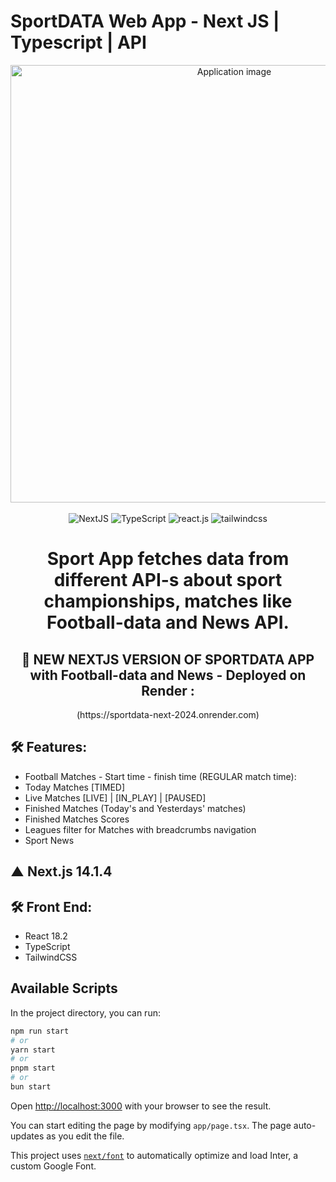 # SportDATA Web App - Next JS | Typescript | API

<div align="center">
  <img alt="Application image" src="https://vargaae.hu/images/projects/sportdata-git.png" width="700" />
</div>
<br>
  <div align="center">
    <img src="https://img.shields.io/badge/-Next_JS-black?style=for-the-badge&logoColor=white&logo=next&color=61DAFB" alt="NextJS" />
    <img src="https://img.shields.io/badge/-Typescript-black?style=for-the-badge&logoColor=white&logo=typescript&color=06B6D4" alt="TypeScript" />
    <img src="https://img.shields.io/badge/-React_TS-black?style=for-the-badge&logoColor=white&logo=react&color=61DAFB" alt="react.js" />
    <img src="https://img.shields.io/badge/-Tailwind_CSS-black?style=for-the-badge&logoColor=white&logo=tailwindcss&color=06B6D4" alt="tailwindcss" />
  </div>
<h1 align="center">
Sport App fetches data from different API-s about sport championships, matches like Football-data and News API.
</h1>
<h2 align="center"> 🚀 NEW NEXTJS VERSION OF SPORTDATA APP with Football-data and News - Deployed on Render : </h2>
<p align="center"> (https://sportdata-next-2024.onrender.com)</p>

## 🛠 Features:

- Football Matches - Start time - finish time (REGULAR match time):
- Today Matches [TIMED]
- Live Matches [LIVE] | [IN_PLAY] | [PAUSED]
- Finished Matches (Today's and Yesterdays' matches)
- Finished Matches Scores
- Leagues filter for Matches with breadcrumbs navigation
- Sport News

## ▲ Next.js 14.1.4

## 🛠 Front End:

- React 18.2
- TypeScript
- TailwindCSS

## Available Scripts

In the project directory, you can run:

```bash
npm run start
# or
yarn start
# or
pnpm start
# or
bun start
```

Open [http://localhost:3000](http://localhost:3000) with your browser to see the result.

You can start editing the page by modifying `app/page.tsx`. The page auto-updates as you edit the file.

This project uses [`next/font`](https://nextjs.org/docs/basic-features/font-optimization) to automatically optimize and load Inter, a custom Google Font.